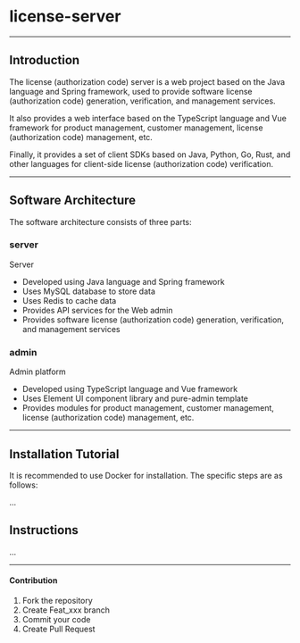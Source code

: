 # license-server

---

## Introduction

The license (authorization code) server is a web project based on the Java language and Spring framework, used to provide software license (authorization code) generation, verification, and management services.

It also provides a web interface based on the TypeScript language and Vue framework for product management, customer management, license (authorization code) management, etc.

Finally, it provides a set of client SDKs based on Java, Python, Go, Rust, and other languages for client-side license (authorization code) verification.

---

## Software Architecture

The software architecture consists of three parts:

### server

Server

- Developed using Java language and Spring framework
- Uses MySQL database to store data
- Uses Redis to cache data
- Provides API services for the Web admin
- Provides software license (authorization code) generation, verification, and management services

### admin

Admin platform

- Developed using TypeScript language and Vue framework
- Uses Element UI component library and pure-admin template
- Provides modules for product management, customer management, license (authorization code) management, etc.

---

## Installation Tutorial

It is recommended to use Docker for installation. The specific steps are as follows:

...

## Instructions

...

---

#### Contribution

1.  Fork the repository
2.  Create Feat_xxx branch
3.  Commit your code
4.  Create Pull Request
